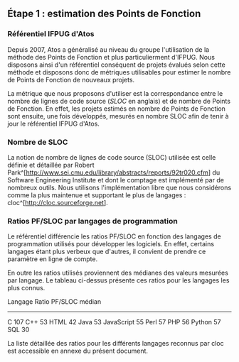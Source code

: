 ## Étape 1 : estimation des Points de Fonction

### Référentiel IFPUG d'Atos

Depuis 2007, Atos a généralisé au niveau du groupe l'utilisation de la méthode des Points de Fonction et plus particulierment d'IFPUG. Nous disposons ainsi d'un référentiel conséquent de projets évalués selon cette méthode et disposons donc de métriques utilisables pour estimer le nombre de Points de Fonction de nouveaux projets.

La métrique que nous proposons d'utiliser est la correspondance entre le nombre de lignes de code source (_SLOC_ en anglais) et de nombre de Points de Fonction. En effet, les projets estimés en nombre de Points de Fonction sont ensuite, une fois développés, mesurés en nombre SLOC afin de tenir à jour le référentiel IFPUG d'Atos.

### Nombre de SLOC

La notion de nombre de lignes de code source (SLOC) utilisée est celle définie et détaillée par Robert Park^[<http://www.sei.cmu.edu/library/abstracts/reports/92tr020.cfm>] du Software Engineering Institute et dont le comptage est implémenté par de nombreux outils. Nous utilisons l'implémentation libre que nous considérons comme la plus maintenue et supportant le plus de langages : cloc^[<http://cloc.sourceforge.net>].

### Ratios PF/SLOC par langages de programmation

Le référentiel différencie les ratios PF/SLOC en fonction des langages de programmation utilisés pour développer les logiciels. En effet, certains langages étant plus verbeux que d'autres, il convient de prendre ce paramètre en ligne de compte.

En outre les ratios utilisés proviennent des médianes des valeurs mesurées par langage. Le tableau ci-dessus présente ces ratios pour les langages les plus connus. 

  Langage       Ratio PF/SLOC médian
----------    ------------------------
  C              107
  C++            53
  HTML           42
  Java           53
  JavaScript     55
  Perl           57
  PHP            56
  Python         57
  SQL            30

La liste détaillée des ratios pour les différents langages reconnus par cloc est accessible en annexe du présent document.
